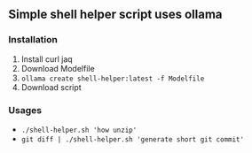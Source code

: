## Simple shell helper script uses ollama

### Installation
1. Install curl jaq
2. Download Modelfile
3. `ollama create shell-helper:latest -f Modelfile`
4. Download script

### Usages

- `./shell-helper.sh 'how unzip'` 
- `git diff | ./shell-helper.sh 'generate short git commit'` 
